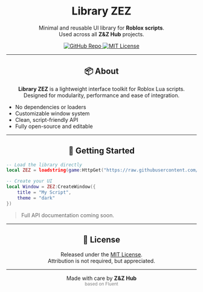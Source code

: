 <h1 align="center">Library ZEZ</h1>

<p align="center">
  Minimal and reusable UI library for <b>Roblox scripts</b>.<br/>
  Used across all <b>Z&Z Hub</b> projects.
</p>

<p align="center">
  <a href="https://github.com/skyzzkl/library-zez">
    <img src="https://img.shields.io/badge/GitHub-Repo-181717?style=for-the-badge&logo=github&logoColor=white" alt="GitHub Repo" />
  </a>
  <a href="https://opensource.org/licenses/MIT">
    <img src="https://img.shields.io/badge/License-MIT-blue?style=for-the-badge&logo=open-source-initiative&logoColor=white" alt="MIT License" />
  </a>
</p>

<hr/>

<h2 align="center">📦 About</h2>

<p align="center">
  <b>Library ZEZ</b> is a lightweight interface toolkit for Roblox Lua scripts.<br/>
  Designed for modularity, performance and ease of integration.
</p>

<ul>
  <li>No dependencies or loaders</li>
  <li>Customizable window system</li>
  <li>Clean, script-friendly API</li>
  <li>Fully open-source and editable</li>
</ul>

<hr/>

<h2 align="center">🚀 Getting Started</h2>

```lua
-- Load the library directly
local ZEZ = loadstring(game:HttpGet("https://raw.githubusercontent.com/skyzzkl/library-zez/main/source.lua"))()

-- Create your UI
local Window = ZEZ:CreateWindow({
    title = "My Script",
    theme = "dark"
})
```

> Full API documentation coming soon.

<hr/>

<h2 align="center">📄 License</h2>

<p align="center">
  Released under the <a href="https://opensource.org/licenses/MIT">MIT License</a>.<br/>
  Attribution is not required, but appreciated.
</p>

<hr/>

<p align="center">
  Made with care by <b>Z&Z Hub</b>
  <br><sub><span style="color: gray;">based on Fluent</span></sub>
</p>
